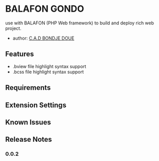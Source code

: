 # BALAFON GONDO

use with BALAFON (PHP Web framework) to build and deploy rich web project.
- author: [C.A.D BONDJE DOUE](https://bondje.igkdev.com)
## Features

- .bview file highlight syntax support 
- .bcss file highlight syntax support 

## Requirements

## Extension Settings

## Known Issues

## Release Notes
 

### 0.0.2 